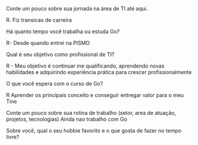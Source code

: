 Conte um pouco sobre sua jornada na área de TI até aqui.

R. Fiz transicao de carreira

Há quanto tempo você trabalha ou estuda Go?

R- Desde quando entrei na PISMO

Qual é seu objetivo como profissional de TI?

R - Meu objetivo é continuar me qualificando, aprendendo novas habilidades e adquirindo experiência prática para crescer profissionalmente

O que você espera com o curso de Go?

R Aprender os principais conceito e conseguir entregar valor para o meu Tine

Conte um pouco sobre sua rotina de trabalho (setor, area de atuação, projetos, tecnologias)
Ainda nao trabalho com Go

Sobre você, qual o seu hobbie favorito e o que gosta de fazer no tempo livre?